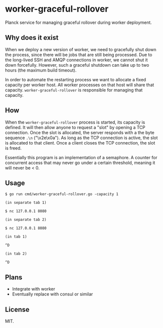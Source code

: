 # worker-graceful-rollover

Planck service for managing graceful rollover during worker deployment.

## Why does it exist

When we deploy a new version of worker, we need to gracefully shut down the process, since there will be jobs that are still being processed. Due to the long-lived SSH and AMQP connections in worker, we cannot shut it down forcefully. However, such a graceful shutdown can take up to two hours (the maximum build timeout).

In order to automate the restarting process we want to allocate a fixed capacity per worker host. All worker processes on that host will share that capacity. `worker-graceful-rollover` is responsible for managing that capacity.

## How

When the `worker-graceful-rollover` process is started, its capacity is defined. It will then allow anyone to request a "slot" by opening a TCP connection. Once the slot is allocated, the server responds with a the byte sequence `.\n` ("\x2e\x0a"). As long as the TCP connection is active, the slot is allocated to that client. Once a client closes the TCP connection, the slot is freed.

Essentially this program is an implementation of a semaphore. A counter for concurrent access that may never go under a certain threshold, meaning it will never be < 0.

## Usage

    $ go run cmd/worker-graceful-rollover.go -capacity 1

    (in separate tab 1)

    $ nc 127.0.0.1 8080

    (in separate tab 2)

    $ nc 127.0.0.1 8080

    (in tab 1)

    ^D

    (in tab 2)

    ^D

## Plans

* Integrate with worker
* Eventually replace with consul or similar

## License

MIT.
